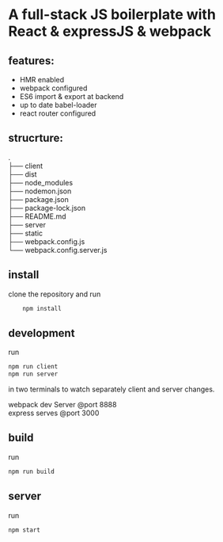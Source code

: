 # A full-stack JS boilerplate with React & expressJS & webpack

## features:

- HMR enabled
- webpack configured
- ES6 import & export at backend
- up to date babel-loader
- react router configured

## strucrture:

.  
├── client  
├── dist  
├── node_modules  
├── nodemon.json  
├── package.json  
├── package-lock.json  
├── README.md  
├── server  
├── static  
├── webpack.config.js  
└── webpack.config.server.js

## install

clone the repository and run

```bash
    npm install
```

## development

run

```bash
npm run client
npm run server
```

in two terminals to watch separately client and server changes.

webpack dev Server @port 8888  
express serves @port 3000

## build

run

```bash
npm run build
```

## server

run

```bash
npm start
```
